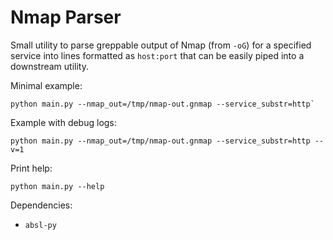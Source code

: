 # Nmap Parser

Small utility to parse greppable output of Nmap (from `-oG`) for a specified service into lines formatted as `host:port`
that can be easily piped into a downstream utility.

Minimal example:

```
python main.py --nmap_out=/tmp/nmap-out.gnmap --service_substr=http`
```

Example with debug logs:

```
python main.py --nmap_out=/tmp/nmap-out.gnmap --service_substr=http --v=1
```

Print help:

```
python main.py --help
```

Dependencies:

- `absl-py`